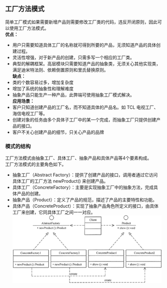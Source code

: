 ## 工厂方法模式  
简单工厂模式如果需要新增产品则需要修改工厂类的代码，违反开闭原则，因此可以使用工厂方法模式。    
**优点：**    
- 用户只需要知道具体工厂的名称就可得到所要的产品，无须知道产品的具体创建过程。  
- 灵活性增强，对于新产品的创建，只需多写一个相应的工厂类。  
- 典型的解耦框架。高层模块只需要知道产品的抽象类，无须关心其他实现类，满足迪米特法则、依赖倒置原则和里氏替换原则。  
**缺点：**  
- 类的个数容易过多，增加复杂度  
- 增加了系统的抽象性和理解难度  
- 抽象产品只能生产一种产品，此弊端可使用抽象工厂模式解决。  
**应用场景：**    
- 客户只知道创建产品的工厂名，而不知道具体的产品名。如 TCL 电视工厂、海信电视工厂等。  
- 创建对象的任务由多个具体子工厂中的某一个完成，而抽象工厂只提供创建产品的接口。  
- 客户不关心创建产品的细节，只关心产品的品牌  
### 模式的结构  
工厂方法模式由抽象工厂、具体工厂、抽象产品和具体产品等4个要素构成。  
工厂方法模式的主要角色如下。  
- 抽象工厂（Abstract Factory）：提供了创建产品的接口，调用者通过它访问具体工厂的工厂方法 newProduct() 来创建产品。  
- 具体工厂（ConcreteFactory）：主要是实现抽象工厂中的抽象方法，完成具体产品的创建。  
- 抽象产品（Product）：定义了产品的规范，描述了产品的主要特性和功能。  
- 具体产品（ConcreteProduct）：实现了抽象产品角色所定义的接口，由具体工厂来创建，它同具体工厂之间一一对应。  
![avatar](../../../../../../resource/static/images/factoryMethod.gif)  
